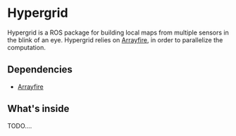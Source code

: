 # Hypergrid

Hypergrid is a ROS package for building local maps from multiple sensors in the blink of an eye. Hypergrid relies on [Arrayfire](https://github.com/arrayfire/arrayfire), in order to parallelize the computation.

## Dependencies

* [Arrayfire](https://github.com/arrayfire/arrayfire)


## What's inside

TODO....
